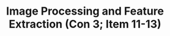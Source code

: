 ---
layout: home
title: Image Processing and Feature Extraction (Con 3; Item 11-13)
nav_order: 11
has_children: true
---